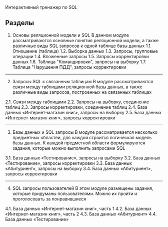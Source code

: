 Интерактивный тренажер по SQL

Разделы
----------------------------------------------------------------------------------------------------
1. Основы реляционной модели и SQL
В данном модуле рассматриваются основные понятия реляционной модели, а также различные виды SQL запросов к одной таблице базы данных
    1.1. Отношение (таблица)
    1.2. Выборка данных
    1.3. Запросы, групповые операции
    1.4. Вложенные запросы
    1.5. Запросы корректировки данных
    1.6. Таблица "Командировки", запросы на выборку
    1.7. Таблица "Нарушения ПДД", запросы корректировки

----------------------------------------------------------------------------------------------------

2. Запросы SQL к связанным таблицам
В модуле рассматриваются связи между таблицами реляционной базы данных, а также различные виды запросов, построенных на связанных таблицах

2.1. Связи между таблицами
2.2. Запросы на выборку, соединение таблиц
2.3. Запросы корректировки, соединение таблиц
2.4. База данных «Интернет-магазин книг», запросы на выборку
2.5. База данных «Интернет-магазин книг», запросы корректировки

----------------------------------------------------------------------------------------------------

3. Базы данных и SQL запросы
В модуле рассматривается несколько предметных областей, для каждой строится логическая модель базы данных. К каждой предметной области формулируются задания, которые можно выполнить запросами SQL

3.1. База данных «Тестирование», запросы на выборку
3.2. База данных «Тестирование», запросы корректировки
3.3. База данных «Абитуриент», запросы на выборку
3.4. База данных «Абитуриент», запросы корректировки

----------------------------------------------------------------------------------------------------

4. SQL запросы пользователей
В этом модуле размещены задания, которые придуманы пользователями. Можно их пройти и проголосовать за понравившиеся

4.1. База данных «Интернет-магазин книг», часть 1
4.2. База данных «Интернет-магазин книг», часть 2
4.3. База данных «Абитуриент»
4.4. База данных «Тестирование»
